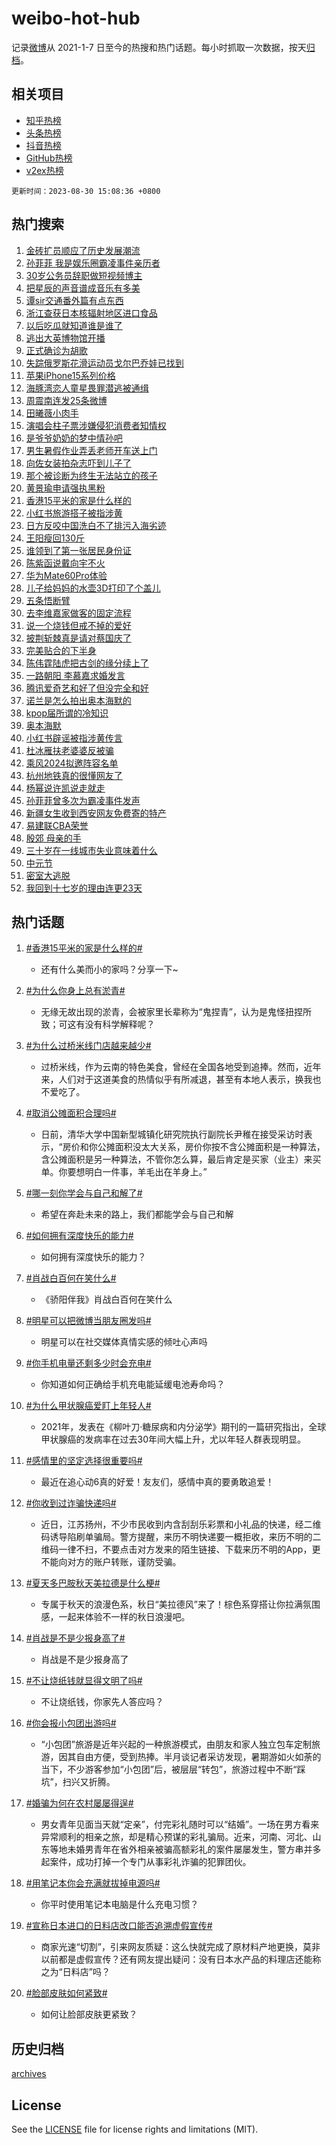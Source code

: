 # weibo-hot-hub

记录[微博](https://www.weibo.com)从 2021-1-7 日至今的热搜和热门话题。每小时抓取一次数据，按天[归档](archives)。

## 相关项目

- [知乎热榜](https://github.com/lonnyzhang423/zhihu-hot-hub)
- [头条热榜](https://github.com/lonnyzhang423/toutiao-hot-hub)
- [抖音热榜](https://github.com/lonnyzhang423/douyin-hot-hub)
- [GitHub热榜](https://github.com/lonnyzhang423/github-hot-hub)
- [v2ex热榜](https://github.com/lonnyzhang423/v2ex-hot-hub)


`更新时间：2023-08-30 15:08:36 +0800`

## 热门搜索

1. [金砖扩员顺应了历史发展潮流](https://m.weibo.cn/search?containerid=100103type%3D1%26t%3D10%26q%3D%23%E9%87%91%E7%A0%96%E6%89%A9%E5%91%98%E9%A1%BA%E5%BA%94%E4%BA%86%E5%8E%86%E5%8F%B2%E5%8F%91%E5%B1%95%E6%BD%AE%E6%B5%81%23&stream_entry_id=51&isnewpage=1&extparam=seat%3D1%26cate%3D10103%26dgr%3D0%26filter_type%3Drealtimehot%26c_type%3D51%26pos%3D0%26stream_entry_id%3D51%26display_time%3D1693379314%26pre_seqid%3D169337931482204826162&luicode=10000011&lfid=106003type%253D25%2526t%253D3%2526disable_hot%253D1%2526filter_type%253Drealtimehot)
1. [孙菲菲 我是娱乐圈霸凌事件亲历者](https://m.weibo.cn/search?containerid=100103type%3D1%26t%3D10%26q%3D%E5%AD%99%E8%8F%B2%E8%8F%B2+%E6%88%91%E6%98%AF%E5%A8%B1%E4%B9%90%E5%9C%88%E9%9C%B8%E5%87%8C%E4%BA%8B%E4%BB%B6%E4%BA%B2%E5%8E%86%E8%80%85&stream_entry_id=31&isnewpage=1&extparam=seat%3D1%26lcate%3D5001%26band_rank%3D1%26c_type%3D31%26dgr%3D0%26cate%3D5001%26q%3D%25E5%25AD%2599%25E8%258F%25B2%25E8%258F%25B2%2520%25E6%2588%2591%25E6%2598%25AF%25E5%25A8%25B1%25E4%25B9%2590%25E5%259C%2588%25E9%259C%25B8%25E5%2587%258C%25E4%25BA%258B%25E4%25BB%25B6%25E4%25BA%25B2%25E5%258E%2586%25E8%2580%2585%26filter_type%3Drealtimehot%26stream_entry_id%3D31%26realpos%3D1%26pos%3D0%26flag%3D1%26display_time%3D1693379314%26pre_seqid%3D169337931482204826162&luicode=10000011&lfid=106003type%253D25%2526t%253D3%2526disable_hot%253D1%2526filter_type%253Drealtimehot)
1. [30岁公务员辞职做短视频博主](https://m.weibo.cn/search?containerid=100103type%3D1%26t%3D10%26q%3D%2330%E5%B2%81%E5%85%AC%E5%8A%A1%E5%91%98%E8%BE%9E%E8%81%8C%E5%81%9A%E7%9F%AD%E8%A7%86%E9%A2%91%E5%8D%9A%E4%B8%BB%23&stream_entry_id=31&isnewpage=1&extparam=seat%3D1%26lcate%3D5001%26band_rank%3D2%26c_type%3D31%26dgr%3D0%26cate%3D5001%26q%3D%252330%25E5%25B2%2581%25E5%2585%25AC%25E5%258A%25A1%25E5%2591%2598%25E8%25BE%259E%25E8%2581%258C%25E5%2581%259A%25E7%259F%25AD%25E8%25A7%2586%25E9%25A2%2591%25E5%258D%259A%25E4%25B8%25BB%2523%26filter_type%3Drealtimehot%26stream_entry_id%3D31%26realpos%3D2%26pos%3D1%26flag%3D32768%26display_time%3D1693379314%26pre_seqid%3D169337931482204826162&luicode=10000011&lfid=106003type%253D25%2526t%253D3%2526disable_hot%253D1%2526filter_type%253Drealtimehot)
1. [把星辰的声音谱成音乐有多美](https://m.weibo.cn/search?containerid=100103type%3D1%26t%3D10%26q%3D%23%E6%8A%8A%E6%98%9F%E8%BE%B0%E7%9A%84%E5%A3%B0%E9%9F%B3%E8%B0%B1%E6%88%90%E9%9F%B3%E4%B9%90%E6%9C%89%E5%A4%9A%E7%BE%8E%23&stream_entry_id=31&isnewpage=1&extparam=seat%3D1%26lcate%3D5001%26band_rank%3D3%26c_type%3D31%26dgr%3D0%26cate%3D5001%26q%3D%2523%25E6%258A%258A%25E6%2598%259F%25E8%25BE%25B0%25E7%259A%2584%25E5%25A3%25B0%25E9%259F%25B3%25E8%25B0%25B1%25E6%2588%2590%25E9%259F%25B3%25E4%25B9%2590%25E6%259C%2589%25E5%25A4%259A%25E7%25BE%258E%2523%26filter_type%3Drealtimehot%26stream_entry_id%3D31%26realpos%3D3%26pos%3D2%26flag%3D0%26display_time%3D1693379314%26pre_seqid%3D169337931482204826162&luicode=10000011&lfid=106003type%253D25%2526t%253D3%2526disable_hot%253D1%2526filter_type%253Drealtimehot)
1. [谭sir交通番外篇有点东西](https://m.weibo.cn/search?containerid=100103type%3D1%26t%3D10%26q%3D%23%E8%B0%ADsir%E4%BA%A4%E9%80%9A%E7%95%AA%E5%A4%96%E7%AF%87%E6%9C%89%E7%82%B9%E4%B8%9C%E8%A5%BF%23&stream_entry_id=31&isnewpage=1&extparam=seat%3D1%26lcate%3D5001%26band_rank%3D4%26c_type%3D31%26dgr%3D0%26q%3D%2523%25E8%25B0%25ADsir%25E4%25BA%25A4%25E9%2580%259A%25E7%2595%25AA%25E5%25A4%2596%25E7%25AF%2587%25E6%259C%2589%25E7%2582%25B9%25E4%25B8%259C%25E8%25A5%25BF%2523%26cate%3D5001%26topic_ad%3D1%26filter_type%3Drealtimehot%26stream_entry_id%3D31%26adid%3D200887%26pos%3D3%26is_ad_pos%3D1%26display_time%3D1693379314%26pre_seqid%3D169337931482204826162&luicode=10000011&lfid=106003type%253D25%2526t%253D3%2526disable_hot%253D1%2526filter_type%253Drealtimehot)
1. [浙江查获日本核辐射地区进口食品](https://m.weibo.cn/search?containerid=100103type%3D1%26t%3D10%26q%3D%23%E6%B5%99%E6%B1%9F%E6%9F%A5%E8%8E%B7%E6%97%A5%E6%9C%AC%E6%A0%B8%E8%BE%90%E5%B0%84%E5%9C%B0%E5%8C%BA%E8%BF%9B%E5%8F%A3%E9%A3%9F%E5%93%81%23&stream_entry_id=31&isnewpage=1&extparam=seat%3D1%26lcate%3D5001%26band_rank%3D4%26c_type%3D31%26dgr%3D0%26cate%3D5001%26q%3D%2523%25E6%25B5%2599%25E6%25B1%259F%25E6%259F%25A5%25E8%258E%25B7%25E6%2597%25A5%25E6%259C%25AC%25E6%25A0%25B8%25E8%25BE%2590%25E5%25B0%2584%25E5%259C%25B0%25E5%258C%25BA%25E8%25BF%259B%25E5%258F%25A3%25E9%25A3%259F%25E5%2593%2581%2523%26filter_type%3Drealtimehot%26stream_entry_id%3D31%26realpos%3D4%26pos%3D4%26flag%3D2%26display_time%3D1693379314%26pre_seqid%3D169337931482204826162&luicode=10000011&lfid=106003type%253D25%2526t%253D3%2526disable_hot%253D1%2526filter_type%253Drealtimehot)
1. [以后吃瓜就知道谁是谁了](https://m.weibo.cn/search?containerid=100103type%3D1%26t%3D10%26q%3D%E4%BB%A5%E5%90%8E%E5%90%83%E7%93%9C%E5%B0%B1%E7%9F%A5%E9%81%93%E8%B0%81%E6%98%AF%E8%B0%81%E4%BA%86&stream_entry_id=31&isnewpage=1&extparam=seat%3D1%26lcate%3D5001%26band_rank%3D5%26c_type%3D31%26dgr%3D0%26cate%3D5001%26q%3D%25E4%25BB%25A5%25E5%2590%258E%25E5%2590%2583%25E7%2593%259C%25E5%25B0%25B1%25E7%259F%25A5%25E9%2581%2593%25E8%25B0%2581%25E6%2598%25AF%25E8%25B0%2581%25E4%25BA%2586%26filter_type%3Drealtimehot%26stream_entry_id%3D31%26realpos%3D5%26pos%3D5%26flag%3D1%26display_time%3D1693379314%26pre_seqid%3D169337931482204826162&luicode=10000011&lfid=106003type%253D25%2526t%253D3%2526disable_hot%253D1%2526filter_type%253Drealtimehot)
1. [逃出大英博物馆开播](https://m.weibo.cn/search?containerid=100103type%3D1%26t%3D10%26q%3D%23%E9%80%83%E5%87%BA%E5%A4%A7%E8%8B%B1%E5%8D%9A%E7%89%A9%E9%A6%86%E5%BC%80%E6%92%AD%23&stream_entry_id=31&isnewpage=1&extparam=seat%3D1%26lcate%3D5001%26band_rank%3D6%26c_type%3D31%26dgr%3D0%26cate%3D5001%26q%3D%2523%25E9%2580%2583%25E5%2587%25BA%25E5%25A4%25A7%25E8%258B%25B1%25E5%258D%259A%25E7%2589%25A9%25E9%25A6%2586%25E5%25BC%2580%25E6%2592%25AD%2523%26filter_type%3Drealtimehot%26stream_entry_id%3D31%26realpos%3D6%26pos%3D6%26flag%3D1%26display_time%3D1693379314%26pre_seqid%3D169337931482204826162&luicode=10000011&lfid=106003type%253D25%2526t%253D3%2526disable_hot%253D1%2526filter_type%253Drealtimehot)
1. [正式确诊为胡歌](https://m.weibo.cn/search?containerid=100103type%3D1%26t%3D10%26q%3D%23%E6%AD%A3%E5%BC%8F%E7%A1%AE%E8%AF%8A%E4%B8%BA%E8%83%A1%E6%AD%8C%23&stream_entry_id=31&isnewpage=1&extparam=seat%3D1%26lcate%3D5001%26band_rank%3D7%26c_type%3D31%26dgr%3D0%26cate%3D5001%26q%3D%2523%25E6%25AD%25A3%25E5%25BC%258F%25E7%25A1%25AE%25E8%25AF%258A%25E4%25B8%25BA%25E8%2583%25A1%25E6%25AD%258C%2523%26filter_type%3Drealtimehot%26stream_entry_id%3D31%26realpos%3D7%26pos%3D7%26flag%3D2%26display_time%3D1693379314%26pre_seqid%3D169337931482204826162&luicode=10000011&lfid=106003type%253D25%2526t%253D3%2526disable_hot%253D1%2526filter_type%253Drealtimehot)
1. [失踪俄罗斯花滑运动员戈尔巴乔娃已找到](https://m.weibo.cn/search?containerid=100103type%3D1%26t%3D10%26q%3D%23%E5%A4%B1%E8%B8%AA%E4%BF%84%E7%BD%97%E6%96%AF%E8%8A%B1%E6%BB%91%E8%BF%90%E5%8A%A8%E5%91%98%E6%88%88%E5%B0%94%E5%B7%B4%E4%B9%94%E5%A8%83%E5%B7%B2%E6%89%BE%E5%88%B0%23&stream_entry_id=31&isnewpage=1&extparam=seat%3D1%26lcate%3D5001%26band_rank%3D8%26c_type%3D31%26dgr%3D0%26cate%3D5001%26q%3D%2523%25E5%25A4%25B1%25E8%25B8%25AA%25E4%25BF%2584%25E7%25BD%2597%25E6%2596%25AF%25E8%258A%25B1%25E6%25BB%2591%25E8%25BF%2590%25E5%258A%25A8%25E5%2591%2598%25E6%2588%2588%25E5%25B0%2594%25E5%25B7%25B4%25E4%25B9%2594%25E5%25A8%2583%25E5%25B7%25B2%25E6%2589%25BE%25E5%2588%25B0%2523%26filter_type%3Drealtimehot%26stream_entry_id%3D31%26realpos%3D8%26pos%3D8%26flag%3D0%26display_time%3D1693379314%26pre_seqid%3D169337931482204826162&luicode=10000011&lfid=106003type%253D25%2526t%253D3%2526disable_hot%253D1%2526filter_type%253Drealtimehot)
1. [苹果iPhone15系列价格](https://m.weibo.cn/search?containerid=100103type%3D1%26t%3D10%26q%3D%23%E8%8B%B9%E6%9E%9CiPhone15%E7%B3%BB%E5%88%97%E4%BB%B7%E6%A0%BC%23&stream_entry_id=31&isnewpage=1&extparam=seat%3D1%26lcate%3D5001%26band_rank%3D9%26c_type%3D31%26dgr%3D0%26cate%3D5001%26q%3D%2523%25E8%258B%25B9%25E6%259E%259CiPhone15%25E7%25B3%25BB%25E5%2588%2597%25E4%25BB%25B7%25E6%25A0%25BC%2523%26filter_type%3Drealtimehot%26stream_entry_id%3D31%26realpos%3D9%26pos%3D9%26flag%3D2%26display_time%3D1693379314%26pre_seqid%3D169337931482204826162&luicode=10000011&lfid=106003type%253D25%2526t%253D3%2526disable_hot%253D1%2526filter_type%253Drealtimehot)
1. [海豚湾恋人童星畏罪潜逃被通缉](https://m.weibo.cn/search?containerid=100103type%3D1%26t%3D10%26q%3D%23%E6%B5%B7%E8%B1%9A%E6%B9%BE%E6%81%8B%E4%BA%BA%E7%AB%A5%E6%98%9F%E7%95%8F%E7%BD%AA%E6%BD%9C%E9%80%83%E8%A2%AB%E9%80%9A%E7%BC%89%23&stream_entry_id=31&isnewpage=1&extparam=seat%3D1%26lcate%3D5001%26band_rank%3D10%26c_type%3D31%26dgr%3D0%26cate%3D5001%26q%3D%2523%25E6%25B5%25B7%25E8%25B1%259A%25E6%25B9%25BE%25E6%2581%258B%25E4%25BA%25BA%25E7%25AB%25A5%25E6%2598%259F%25E7%2595%258F%25E7%25BD%25AA%25E6%25BD%259C%25E9%2580%2583%25E8%25A2%25AB%25E9%2580%259A%25E7%25BC%2589%2523%26filter_type%3Drealtimehot%26stream_entry_id%3D31%26realpos%3D10%26pos%3D10%26flag%3D0%26display_time%3D1693379314%26pre_seqid%3D169337931482204826162&luicode=10000011&lfid=106003type%253D25%2526t%253D3%2526disable_hot%253D1%2526filter_type%253Drealtimehot)
1. [周震南连发25条微博](https://m.weibo.cn/search?containerid=100103type%3D1%26t%3D10%26q%3D%23%E5%91%A8%E9%9C%87%E5%8D%97%E8%BF%9E%E5%8F%9125%E6%9D%A1%E5%BE%AE%E5%8D%9A%23&stream_entry_id=31&isnewpage=1&extparam=seat%3D1%26lcate%3D5001%26band_rank%3D11%26c_type%3D31%26dgr%3D0%26cate%3D5001%26q%3D%2523%25E5%2591%25A8%25E9%259C%2587%25E5%258D%2597%25E8%25BF%259E%25E5%258F%259125%25E6%259D%25A1%25E5%25BE%25AE%25E5%258D%259A%2523%26filter_type%3Drealtimehot%26stream_entry_id%3D31%26realpos%3D11%26pos%3D11%26flag%3D2%26display_time%3D1693379314%26pre_seqid%3D169337931482204826162&luicode=10000011&lfid=106003type%253D25%2526t%253D3%2526disable_hot%253D1%2526filter_type%253Drealtimehot)
1. [田曦薇小肉手](https://m.weibo.cn/search?containerid=100103type%3D1%26t%3D10%26q%3D%23%E7%94%B0%E6%9B%A6%E8%96%87%E5%B0%8F%E8%82%89%E6%89%8B%23&stream_entry_id=31&isnewpage=1&extparam=seat%3D1%26lcate%3D5001%26band_rank%3D12%26c_type%3D31%26dgr%3D0%26cate%3D5001%26q%3D%2523%25E7%2594%25B0%25E6%259B%25A6%25E8%2596%2587%25E5%25B0%258F%25E8%2582%2589%25E6%2589%258B%2523%26filter_type%3Drealtimehot%26stream_entry_id%3D31%26realpos%3D12%26pos%3D12%26flag%3D1%26display_time%3D1693379314%26pre_seqid%3D169337931482204826162&luicode=10000011&lfid=106003type%253D25%2526t%253D3%2526disable_hot%253D1%2526filter_type%253Drealtimehot)
1. [演唱会柱子票涉嫌侵犯消费者知情权](https://m.weibo.cn/search?containerid=100103type%3D1%26t%3D10%26q%3D%23%E6%BC%94%E5%94%B1%E4%BC%9A%E6%9F%B1%E5%AD%90%E7%A5%A8%E6%B6%89%E5%AB%8C%E4%BE%B5%E7%8A%AF%E6%B6%88%E8%B4%B9%E8%80%85%E7%9F%A5%E6%83%85%E6%9D%83%23&stream_entry_id=31&isnewpage=1&extparam=seat%3D1%26lcate%3D5001%26band_rank%3D13%26c_type%3D31%26dgr%3D0%26cate%3D5001%26q%3D%2523%25E6%25BC%2594%25E5%2594%25B1%25E4%25BC%259A%25E6%259F%25B1%25E5%25AD%2590%25E7%25A5%25A8%25E6%25B6%2589%25E5%25AB%258C%25E4%25BE%25B5%25E7%258A%25AF%25E6%25B6%2588%25E8%25B4%25B9%25E8%2580%2585%25E7%259F%25A5%25E6%2583%2585%25E6%259D%2583%2523%26filter_type%3Drealtimehot%26stream_entry_id%3D31%26realpos%3D13%26pos%3D13%26flag%3D0%26display_time%3D1693379314%26pre_seqid%3D169337931482204826162&luicode=10000011&lfid=106003type%253D25%2526t%253D3%2526disable_hot%253D1%2526filter_type%253Drealtimehot)
1. [是爷爷奶奶的梦中情孙吧](https://m.weibo.cn/search?containerid=100103type%3D1%26t%3D10%26q%3D%23%E6%98%AF%E7%88%B7%E7%88%B7%E5%A5%B6%E5%A5%B6%E7%9A%84%E6%A2%A6%E4%B8%AD%E6%83%85%E5%AD%99%E5%90%A7%23&stream_entry_id=31&isnewpage=1&extparam=seat%3D1%26lcate%3D5001%26band_rank%3D14%26c_type%3D31%26dgr%3D0%26cate%3D5001%26q%3D%2523%25E6%2598%25AF%25E7%2588%25B7%25E7%2588%25B7%25E5%25A5%25B6%25E5%25A5%25B6%25E7%259A%2584%25E6%25A2%25A6%25E4%25B8%25AD%25E6%2583%2585%25E5%25AD%2599%25E5%2590%25A7%2523%26filter_type%3Drealtimehot%26stream_entry_id%3D31%26realpos%3D14%26pos%3D14%26flag%3D32768%26display_time%3D1693379314%26pre_seqid%3D169337931482204826162&luicode=10000011&lfid=106003type%253D25%2526t%253D3%2526disable_hot%253D1%2526filter_type%253Drealtimehot)
1. [男生暑假作业弄丢老师开车送上门](https://m.weibo.cn/search?containerid=100103type%3D1%26t%3D10%26q%3D%23%E7%94%B7%E7%94%9F%E6%9A%91%E5%81%87%E4%BD%9C%E4%B8%9A%E5%BC%84%E4%B8%A2%E8%80%81%E5%B8%88%E5%BC%80%E8%BD%A6%E9%80%81%E4%B8%8A%E9%97%A8%23&stream_entry_id=31&isnewpage=1&extparam=seat%3D1%26lcate%3D5001%26band_rank%3D15%26c_type%3D31%26dgr%3D0%26cate%3D5001%26flag%3D32768%26q%3D%2523%25E7%2594%25B7%25E7%2594%259F%25E6%259A%2591%25E5%2581%2587%25E4%25BD%259C%25E4%25B8%259A%25E5%25BC%2584%25E4%25B8%25A2%25E8%2580%2581%25E5%25B8%2588%25E5%25BC%2580%25E8%25BD%25A6%25E9%2580%2581%25E4%25B8%258A%25E9%2597%25A8%2523%26filter_type%3Drealtimehot%26stream_entry_id%3D31%26realpos%3D15%26pos%3D15%26adid%3D200940%26display_time%3D1693379314%26pre_seqid%3D169337931482204826162&luicode=10000011&lfid=106003type%253D25%2526t%253D3%2526disable_hot%253D1%2526filter_type%253Drealtimehot)
1. [向佐女装拍杂志吓到儿子了](https://m.weibo.cn/search?containerid=100103type%3D1%26t%3D10%26q%3D%23%E5%90%91%E4%BD%90%E5%A5%B3%E8%A3%85%E6%8B%8D%E6%9D%82%E5%BF%97%E5%90%93%E5%88%B0%E5%84%BF%E5%AD%90%E4%BA%86%23&stream_entry_id=31&isnewpage=1&extparam=seat%3D1%26lcate%3D5001%26band_rank%3D16%26c_type%3D31%26dgr%3D0%26cate%3D5001%26q%3D%2523%25E5%2590%2591%25E4%25BD%2590%25E5%25A5%25B3%25E8%25A3%2585%25E6%258B%258D%25E6%259D%2582%25E5%25BF%2597%25E5%2590%2593%25E5%2588%25B0%25E5%2584%25BF%25E5%25AD%2590%25E4%25BA%2586%2523%26filter_type%3Drealtimehot%26stream_entry_id%3D31%26realpos%3D16%26pos%3D16%26flag%3D0%26display_time%3D1693379314%26pre_seqid%3D169337931482204826162&luicode=10000011&lfid=106003type%253D25%2526t%253D3%2526disable_hot%253D1%2526filter_type%253Drealtimehot)
1. [那个被诊断为终生无法站立的孩子](https://m.weibo.cn/search?containerid=100103type%3D1%26t%3D10%26q%3D%E9%82%A3%E4%B8%AA%E8%A2%AB%E8%AF%8A%E6%96%AD%E4%B8%BA%E7%BB%88%E7%94%9F%E6%97%A0%E6%B3%95%E7%AB%99%E7%AB%8B%E7%9A%84%E5%AD%A9%E5%AD%90&stream_entry_id=31&isnewpage=1&extparam=seat%3D1%26lcate%3D5001%26band_rank%3D17%26c_type%3D31%26dgr%3D0%26cate%3D5001%26q%3D%25E9%2582%25A3%25E4%25B8%25AA%25E8%25A2%25AB%25E8%25AF%258A%25E6%2596%25AD%25E4%25B8%25BA%25E7%25BB%2588%25E7%2594%259F%25E6%2597%25A0%25E6%25B3%2595%25E7%25AB%2599%25E7%25AB%258B%25E7%259A%2584%25E5%25AD%25A9%25E5%25AD%2590%26filter_type%3Drealtimehot%26stream_entry_id%3D31%26realpos%3D17%26pos%3D17%26flag%3D1%26display_time%3D1693379314%26pre_seqid%3D169337931482204826162&luicode=10000011&lfid=106003type%253D25%2526t%253D3%2526disable_hot%253D1%2526filter_type%253Drealtimehot)
1. [黄景瑜申请强执黑粉](https://m.weibo.cn/search?containerid=100103type%3D1%26t%3D10%26q%3D%23%E9%BB%84%E6%99%AF%E7%91%9C%E7%94%B3%E8%AF%B7%E5%BC%BA%E6%89%A7%E9%BB%91%E7%B2%89%23&stream_entry_id=31&isnewpage=1&extparam=seat%3D1%26lcate%3D5001%26band_rank%3D18%26c_type%3D31%26dgr%3D0%26cate%3D5001%26q%3D%2523%25E9%25BB%2584%25E6%2599%25AF%25E7%2591%259C%25E7%2594%25B3%25E8%25AF%25B7%25E5%25BC%25BA%25E6%2589%25A7%25E9%25BB%2591%25E7%25B2%2589%2523%26filter_type%3Drealtimehot%26stream_entry_id%3D31%26realpos%3D18%26pos%3D18%26flag%3D1%26display_time%3D1693379314%26pre_seqid%3D169337931482204826162&luicode=10000011&lfid=106003type%253D25%2526t%253D3%2526disable_hot%253D1%2526filter_type%253Drealtimehot)
1. [香港15平米的家是什么样的](https://m.weibo.cn/search?containerid=100103type%3D1%26t%3D10%26q%3D%23%E9%A6%99%E6%B8%AF15%E5%B9%B3%E7%B1%B3%E7%9A%84%E5%AE%B6%E6%98%AF%E4%BB%80%E4%B9%88%E6%A0%B7%E7%9A%84%23&stream_entry_id=31&isnewpage=1&extparam=seat%3D1%26lcate%3D5001%26band_rank%3D19%26c_type%3D31%26dgr%3D0%26cate%3D5001%26q%3D%2523%25E9%25A6%2599%25E6%25B8%25AF15%25E5%25B9%25B3%25E7%25B1%25B3%25E7%259A%2584%25E5%25AE%25B6%25E6%2598%25AF%25E4%25BB%2580%25E4%25B9%2588%25E6%25A0%25B7%25E7%259A%2584%2523%26filter_type%3Drealtimehot%26stream_entry_id%3D31%26realpos%3D19%26pos%3D19%26flag%3D0%26display_time%3D1693379314%26pre_seqid%3D169337931482204826162&luicode=10000011&lfid=106003type%253D25%2526t%253D3%2526disable_hot%253D1%2526filter_type%253Drealtimehot)
1. [小红书旅游搭子被指涉黄](https://m.weibo.cn/search?containerid=100103type%3D1%26t%3D10%26q%3D%23%E5%B0%8F%E7%BA%A2%E4%B9%A6%E6%97%85%E6%B8%B8%E6%90%AD%E5%AD%90%E8%A2%AB%E6%8C%87%E6%B6%89%E9%BB%84%23&stream_entry_id=31&isnewpage=1&extparam=seat%3D1%26lcate%3D5001%26band_rank%3D20%26c_type%3D31%26dgr%3D0%26cate%3D5001%26q%3D%2523%25E5%25B0%258F%25E7%25BA%25A2%25E4%25B9%25A6%25E6%2597%2585%25E6%25B8%25B8%25E6%2590%25AD%25E5%25AD%2590%25E8%25A2%25AB%25E6%258C%2587%25E6%25B6%2589%25E9%25BB%2584%2523%26filter_type%3Drealtimehot%26stream_entry_id%3D31%26realpos%3D20%26pos%3D20%26flag%3D0%26display_time%3D1693379314%26pre_seqid%3D169337931482204826162&luicode=10000011&lfid=106003type%253D25%2526t%253D3%2526disable_hot%253D1%2526filter_type%253Drealtimehot)
1. [日方反咬中国洗白不了排污入海劣迹](https://m.weibo.cn/search?containerid=100103type%3D1%26t%3D10%26q%3D%23%E6%97%A5%E6%96%B9%E5%8F%8D%E5%92%AC%E4%B8%AD%E5%9B%BD%E6%B4%97%E7%99%BD%E4%B8%8D%E4%BA%86%E6%8E%92%E6%B1%A1%E5%85%A5%E6%B5%B7%E5%8A%A3%E8%BF%B9%23&stream_entry_id=31&isnewpage=1&extparam=seat%3D1%26lcate%3D5001%26band_rank%3D21%26c_type%3D31%26dgr%3D0%26cate%3D5001%26q%3D%2523%25E6%2597%25A5%25E6%2596%25B9%25E5%258F%258D%25E5%2592%25AC%25E4%25B8%25AD%25E5%259B%25BD%25E6%25B4%2597%25E7%2599%25BD%25E4%25B8%258D%25E4%25BA%2586%25E6%258E%2592%25E6%25B1%25A1%25E5%2585%25A5%25E6%25B5%25B7%25E5%258A%25A3%25E8%25BF%25B9%2523%26filter_type%3Drealtimehot%26stream_entry_id%3D31%26realpos%3D21%26pos%3D21%26flag%3D0%26display_time%3D1693379314%26pre_seqid%3D169337931482204826162&luicode=10000011&lfid=106003type%253D25%2526t%253D3%2526disable_hot%253D1%2526filter_type%253Drealtimehot)
1. [王阳瘦回130斤](https://m.weibo.cn/search?containerid=100103type%3D1%26t%3D10%26q%3D%23%E7%8E%8B%E9%98%B3%E7%98%A6%E5%9B%9E130%E6%96%A4%23&stream_entry_id=31&isnewpage=1&extparam=seat%3D1%26lcate%3D5001%26band_rank%3D22%26c_type%3D31%26dgr%3D0%26cate%3D5001%26q%3D%2523%25E7%258E%258B%25E9%2598%25B3%25E7%2598%25A6%25E5%259B%259E130%25E6%2596%25A4%2523%26filter_type%3Drealtimehot%26stream_entry_id%3D31%26realpos%3D22%26pos%3D22%26flag%3D1%26display_time%3D1693379314%26pre_seqid%3D169337931482204826162&luicode=10000011&lfid=106003type%253D25%2526t%253D3%2526disable_hot%253D1%2526filter_type%253Drealtimehot)
1. [谁领到了第一张居民身份证](https://m.weibo.cn/search?containerid=100103type%3D1%26t%3D10%26q%3D%23%E8%B0%81%E9%A2%86%E5%88%B0%E4%BA%86%E7%AC%AC%E4%B8%80%E5%BC%A0%E5%B1%85%E6%B0%91%E8%BA%AB%E4%BB%BD%E8%AF%81%23&stream_entry_id=31&isnewpage=1&extparam=seat%3D1%26lcate%3D5001%26band_rank%3D23%26c_type%3D31%26dgr%3D0%26cate%3D5001%26q%3D%2523%25E8%25B0%2581%25E9%25A2%2586%25E5%2588%25B0%25E4%25BA%2586%25E7%25AC%25AC%25E4%25B8%2580%25E5%25BC%25A0%25E5%25B1%2585%25E6%25B0%2591%25E8%25BA%25AB%25E4%25BB%25BD%25E8%25AF%2581%2523%26filter_type%3Drealtimehot%26stream_entry_id%3D31%26realpos%3D23%26pos%3D23%26flag%3D1%26display_time%3D1693379314%26pre_seqid%3D169337931482204826162&luicode=10000011&lfid=106003type%253D25%2526t%253D3%2526disable_hot%253D1%2526filter_type%253Drealtimehot)
1. [陈紫函说戴向宇不火](https://m.weibo.cn/search?containerid=100103type%3D1%26t%3D10%26q%3D%23%E9%99%88%E7%B4%AB%E5%87%BD%E8%AF%B4%E6%88%B4%E5%90%91%E5%AE%87%E4%B8%8D%E7%81%AB%23&stream_entry_id=31&isnewpage=1&extparam=seat%3D1%26lcate%3D5001%26band_rank%3D24%26c_type%3D31%26dgr%3D0%26cate%3D5001%26q%3D%2523%25E9%2599%2588%25E7%25B4%25AB%25E5%2587%25BD%25E8%25AF%25B4%25E6%2588%25B4%25E5%2590%2591%25E5%25AE%2587%25E4%25B8%258D%25E7%2581%25AB%2523%26filter_type%3Drealtimehot%26stream_entry_id%3D31%26realpos%3D24%26pos%3D24%26flag%3D0%26display_time%3D1693379314%26pre_seqid%3D169337931482204826162&luicode=10000011&lfid=106003type%253D25%2526t%253D3%2526disable_hot%253D1%2526filter_type%253Drealtimehot)
1. [华为Mate60Pro体验](https://m.weibo.cn/search?containerid=100103type%3D1%26t%3D10%26q%3D%E5%8D%8E%E4%B8%BAMate60Pro%E4%BD%93%E9%AA%8C&stream_entry_id=31&isnewpage=1&extparam=seat%3D1%26lcate%3D5001%26band_rank%3D25%26c_type%3D31%26dgr%3D0%26cate%3D5001%26q%3D%25E5%258D%258E%25E4%25B8%25BAMate60Pro%25E4%25BD%2593%25E9%25AA%258C%26filter_type%3Drealtimehot%26stream_entry_id%3D31%26realpos%3D25%26pos%3D25%26flag%3D0%26display_time%3D1693379314%26pre_seqid%3D169337931482204826162&luicode=10000011&lfid=106003type%253D25%2526t%253D3%2526disable_hot%253D1%2526filter_type%253Drealtimehot)
1. [儿子给妈妈的水壶3D打印了个盖儿](https://m.weibo.cn/search?containerid=100103type%3D1%26t%3D10%26q%3D%23%E5%84%BF%E5%AD%90%E7%BB%99%E5%A6%88%E5%A6%88%E7%9A%84%E6%B0%B4%E5%A3%B63D%E6%89%93%E5%8D%B0%E4%BA%86%E4%B8%AA%E7%9B%96%E5%84%BF%23&stream_entry_id=31&isnewpage=1&extparam=seat%3D1%26lcate%3D5001%26band_rank%3D26%26c_type%3D31%26dgr%3D0%26cate%3D5001%26q%3D%2523%25E5%2584%25BF%25E5%25AD%2590%25E7%25BB%2599%25E5%25A6%2588%25E5%25A6%2588%25E7%259A%2584%25E6%25B0%25B4%25E5%25A3%25B63D%25E6%2589%2593%25E5%258D%25B0%25E4%25BA%2586%25E4%25B8%25AA%25E7%259B%2596%25E5%2584%25BF%2523%26filter_type%3Drealtimehot%26stream_entry_id%3D31%26realpos%3D26%26pos%3D26%26flag%3D32768%26display_time%3D1693379314%26pre_seqid%3D169337931482204826162&luicode=10000011&lfid=106003type%253D25%2526t%253D3%2526disable_hot%253D1%2526filter_type%253Drealtimehot)
1. [五条悟断臂](https://m.weibo.cn/search?containerid=100103type%3D1%26t%3D10%26q%3D%E4%BA%94%E6%9D%A1%E6%82%9F%E6%96%AD%E8%87%82&stream_entry_id=31&isnewpage=1&extparam=seat%3D1%26lcate%3D5001%26band_rank%3D27%26c_type%3D31%26dgr%3D0%26cate%3D5001%26q%3D%25E4%25BA%2594%25E6%259D%25A1%25E6%2582%259F%25E6%2596%25AD%25E8%2587%2582%26filter_type%3Drealtimehot%26stream_entry_id%3D31%26realpos%3D27%26pos%3D27%26flag%3D1%26display_time%3D1693379314%26pre_seqid%3D169337931482204826162&luicode=10000011&lfid=106003type%253D25%2526t%253D3%2526disable_hot%253D1%2526filter_type%253Drealtimehot)
1. [去李维嘉家做客的固定流程](https://m.weibo.cn/search?containerid=100103type%3D1%26t%3D10%26q%3D%23%E5%8E%BB%E6%9D%8E%E7%BB%B4%E5%98%89%E5%AE%B6%E5%81%9A%E5%AE%A2%E7%9A%84%E5%9B%BA%E5%AE%9A%E6%B5%81%E7%A8%8B%23&stream_entry_id=31&isnewpage=1&extparam=seat%3D1%26lcate%3D5001%26band_rank%3D28%26c_type%3D31%26dgr%3D0%26cate%3D5001%26q%3D%2523%25E5%258E%25BB%25E6%259D%258E%25E7%25BB%25B4%25E5%2598%2589%25E5%25AE%25B6%25E5%2581%259A%25E5%25AE%25A2%25E7%259A%2584%25E5%259B%25BA%25E5%25AE%259A%25E6%25B5%2581%25E7%25A8%258B%2523%26filter_type%3Drealtimehot%26stream_entry_id%3D31%26realpos%3D28%26pos%3D28%26flag%3D1%26display_time%3D1693379314%26pre_seqid%3D169337931482204826162&luicode=10000011&lfid=106003type%253D25%2526t%253D3%2526disable_hot%253D1%2526filter_type%253Drealtimehot)
1. [说一个烧钱但戒不掉的爱好](https://m.weibo.cn/search?containerid=100103type%3D1%26t%3D10%26q%3D%23%E8%AF%B4%E4%B8%80%E4%B8%AA%E7%83%A7%E9%92%B1%E4%BD%86%E6%88%92%E4%B8%8D%E6%8E%89%E7%9A%84%E7%88%B1%E5%A5%BD%23&stream_entry_id=31&isnewpage=1&extparam=seat%3D1%26lcate%3D5001%26band_rank%3D29%26c_type%3D31%26dgr%3D0%26cate%3D5001%26q%3D%2523%25E8%25AF%25B4%25E4%25B8%2580%25E4%25B8%25AA%25E7%2583%25A7%25E9%2592%25B1%25E4%25BD%2586%25E6%2588%2592%25E4%25B8%258D%25E6%258E%2589%25E7%259A%2584%25E7%2588%25B1%25E5%25A5%25BD%2523%26filter_type%3Drealtimehot%26stream_entry_id%3D31%26realpos%3D29%26pos%3D29%26flag%3D0%26display_time%3D1693379314%26pre_seqid%3D169337931482204826162&luicode=10000011&lfid=106003type%253D25%2526t%253D3%2526disable_hot%253D1%2526filter_type%253Drealtimehot)
1. [披荆斩棘真是请对蔡国庆了](https://m.weibo.cn/search?containerid=100103type%3D1%26t%3D10%26q%3D%23%E6%8A%AB%E8%8D%86%E6%96%A9%E6%A3%98%E7%9C%9F%E6%98%AF%E8%AF%B7%E5%AF%B9%E8%94%A1%E5%9B%BD%E5%BA%86%E4%BA%86%23&stream_entry_id=31&isnewpage=1&extparam=seat%3D1%26lcate%3D5001%26band_rank%3D30%26c_type%3D31%26dgr%3D0%26cate%3D5001%26q%3D%2523%25E6%258A%25AB%25E8%258D%2586%25E6%2596%25A9%25E6%25A3%2598%25E7%259C%259F%25E6%2598%25AF%25E8%25AF%25B7%25E5%25AF%25B9%25E8%2594%25A1%25E5%259B%25BD%25E5%25BA%2586%25E4%25BA%2586%2523%26filter_type%3Drealtimehot%26stream_entry_id%3D31%26realpos%3D30%26pos%3D30%26flag%3D0%26display_time%3D1693379314%26pre_seqid%3D169337931482204826162&luicode=10000011&lfid=106003type%253D25%2526t%253D3%2526disable_hot%253D1%2526filter_type%253Drealtimehot)
1. [完美贴合的下半身](https://m.weibo.cn/search?containerid=100103type%3D1%26t%3D10%26q%3D%E5%AE%8C%E7%BE%8E%E8%B4%B4%E5%90%88%E7%9A%84%E4%B8%8B%E5%8D%8A%E8%BA%AB&stream_entry_id=31&isnewpage=1&extparam=seat%3D1%26lcate%3D5001%26band_rank%3D31%26c_type%3D31%26dgr%3D0%26cate%3D5001%26q%3D%25E5%25AE%258C%25E7%25BE%258E%25E8%25B4%25B4%25E5%2590%2588%25E7%259A%2584%25E4%25B8%258B%25E5%258D%258A%25E8%25BA%25AB%26filter_type%3Drealtimehot%26stream_entry_id%3D31%26realpos%3D31%26pos%3D31%26flag%3D1%26display_time%3D1693379314%26pre_seqid%3D169337931482204826162&luicode=10000011&lfid=106003type%253D25%2526t%253D3%2526disable_hot%253D1%2526filter_type%253Drealtimehot)
1. [陈伟霆陆虎把古剑的缘分续上了](https://m.weibo.cn/search?containerid=100103type%3D1%26t%3D10%26q%3D%23%E9%99%88%E4%BC%9F%E9%9C%86%E9%99%86%E8%99%8E%E6%8A%8A%E5%8F%A4%E5%89%91%E7%9A%84%E7%BC%98%E5%88%86%E7%BB%AD%E4%B8%8A%E4%BA%86%23&stream_entry_id=31&isnewpage=1&extparam=seat%3D1%26lcate%3D5001%26band_rank%3D32%26c_type%3D31%26dgr%3D0%26cate%3D5001%26q%3D%2523%25E9%2599%2588%25E4%25BC%259F%25E9%259C%2586%25E9%2599%2586%25E8%2599%258E%25E6%258A%258A%25E5%258F%25A4%25E5%2589%2591%25E7%259A%2584%25E7%25BC%2598%25E5%2588%2586%25E7%25BB%25AD%25E4%25B8%258A%25E4%25BA%2586%2523%26filter_type%3Drealtimehot%26stream_entry_id%3D31%26realpos%3D32%26pos%3D32%26flag%3D1%26display_time%3D1693379314%26pre_seqid%3D169337931482204826162&luicode=10000011&lfid=106003type%253D25%2526t%253D3%2526disable_hot%253D1%2526filter_type%253Drealtimehot)
1. [一路朝阳 李慕嘉求婚发言](https://m.weibo.cn/search?containerid=100103type%3D1%26t%3D10%26q%3D%E4%B8%80%E8%B7%AF%E6%9C%9D%E9%98%B3+%E6%9D%8E%E6%85%95%E5%98%89%E6%B1%82%E5%A9%9A%E5%8F%91%E8%A8%80&stream_entry_id=31&isnewpage=1&extparam=seat%3D1%26lcate%3D5001%26band_rank%3D33%26c_type%3D31%26dgr%3D0%26cate%3D5001%26q%3D%25E4%25B8%2580%25E8%25B7%25AF%25E6%259C%259D%25E9%2598%25B3%2520%25E6%259D%258E%25E6%2585%2595%25E5%2598%2589%25E6%25B1%2582%25E5%25A9%259A%25E5%258F%2591%25E8%25A8%2580%26filter_type%3Drealtimehot%26stream_entry_id%3D31%26realpos%3D33%26pos%3D33%26flag%3D0%26display_time%3D1693379314%26pre_seqid%3D169337931482204826162&luicode=10000011&lfid=106003type%253D25%2526t%253D3%2526disable_hot%253D1%2526filter_type%253Drealtimehot)
1. [腾讯爱奇艺和好了但没完全和好](https://m.weibo.cn/search?containerid=100103type%3D1%26t%3D10%26q%3D%23%E8%85%BE%E8%AE%AF%E7%88%B1%E5%A5%87%E8%89%BA%E5%92%8C%E5%A5%BD%E4%BA%86%E4%BD%86%E6%B2%A1%E5%AE%8C%E5%85%A8%E5%92%8C%E5%A5%BD%23&stream_entry_id=31&isnewpage=1&extparam=seat%3D1%26lcate%3D5001%26band_rank%3D34%26c_type%3D31%26dgr%3D0%26cate%3D5001%26q%3D%2523%25E8%2585%25BE%25E8%25AE%25AF%25E7%2588%25B1%25E5%25A5%2587%25E8%2589%25BA%25E5%2592%258C%25E5%25A5%25BD%25E4%25BA%2586%25E4%25BD%2586%25E6%25B2%25A1%25E5%25AE%258C%25E5%2585%25A8%25E5%2592%258C%25E5%25A5%25BD%2523%26filter_type%3Drealtimehot%26stream_entry_id%3D31%26realpos%3D34%26pos%3D34%26flag%3D0%26display_time%3D1693379314%26pre_seqid%3D169337931482204826162&luicode=10000011&lfid=106003type%253D25%2526t%253D3%2526disable_hot%253D1%2526filter_type%253Drealtimehot)
1. [诺兰是怎么拍出奥本海默的](https://m.weibo.cn/search?containerid=100103type%3D1%26t%3D10%26q%3D%E8%AF%BA%E5%85%B0%E6%98%AF%E6%80%8E%E4%B9%88%E6%8B%8D%E5%87%BA%E5%A5%A5%E6%9C%AC%E6%B5%B7%E9%BB%98%E7%9A%84&stream_entry_id=31&isnewpage=1&extparam=seat%3D1%26lcate%3D5001%26band_rank%3D35%26c_type%3D31%26dgr%3D0%26cate%3D5001%26q%3D%25E8%25AF%25BA%25E5%2585%25B0%25E6%2598%25AF%25E6%2580%258E%25E4%25B9%2588%25E6%258B%258D%25E5%2587%25BA%25E5%25A5%25A5%25E6%259C%25AC%25E6%25B5%25B7%25E9%25BB%2598%25E7%259A%2584%26filter_type%3Drealtimehot%26stream_entry_id%3D31%26realpos%3D35%26pos%3D35%26flag%3D1%26display_time%3D1693379314%26pre_seqid%3D169337931482204826162&luicode=10000011&lfid=106003type%253D25%2526t%253D3%2526disable_hot%253D1%2526filter_type%253Drealtimehot)
1. [kpop届所谓的冷知识](https://m.weibo.cn/search?containerid=100103type%3D1%26t%3D10%26q%3D%23kpop%E5%B1%8A%E6%89%80%E8%B0%93%E7%9A%84%E5%86%B7%E7%9F%A5%E8%AF%86%23&stream_entry_id=31&isnewpage=1&extparam=seat%3D1%26lcate%3D5001%26band_rank%3D36%26c_type%3D31%26dgr%3D0%26cate%3D5001%26q%3D%2523kpop%25E5%25B1%258A%25E6%2589%2580%25E8%25B0%2593%25E7%259A%2584%25E5%2586%25B7%25E7%259F%25A5%25E8%25AF%2586%2523%26filter_type%3Drealtimehot%26stream_entry_id%3D31%26realpos%3D36%26pos%3D36%26flag%3D1%26display_time%3D1693379314%26pre_seqid%3D169337931482204826162&luicode=10000011&lfid=106003type%253D25%2526t%253D3%2526disable_hot%253D1%2526filter_type%253Drealtimehot)
1. [奥本海默](https://m.weibo.cn/search?containerid=100103type%3D1%26t%3D10%26q%3D%E5%A5%A5%E6%9C%AC%E6%B5%B7%E9%BB%98&stream_entry_id=31&isnewpage=1&extparam=seat%3D1%26lcate%3D5001%26band_rank%3D37%26c_type%3D31%26dgr%3D0%26cate%3D5001%26q%3D%25E5%25A5%25A5%25E6%259C%25AC%25E6%25B5%25B7%25E9%25BB%2598%26filter_type%3Drealtimehot%26stream_entry_id%3D31%26realpos%3D37%26pos%3D37%26flag%3D0%26display_time%3D1693379314%26pre_seqid%3D169337931482204826162&luicode=10000011&lfid=106003type%253D25%2526t%253D3%2526disable_hot%253D1%2526filter_type%253Drealtimehot)
1. [小红书辟谣被指涉黄传言](https://m.weibo.cn/search?containerid=100103type%3D1%26t%3D10%26q%3D%23%E5%B0%8F%E7%BA%A2%E4%B9%A6%E8%BE%9F%E8%B0%A3%E8%A2%AB%E6%8C%87%E6%B6%89%E9%BB%84%E4%BC%A0%E8%A8%80%23&stream_entry_id=31&isnewpage=1&extparam=seat%3D1%26lcate%3D5001%26band_rank%3D38%26c_type%3D31%26dgr%3D0%26cate%3D5001%26q%3D%2523%25E5%25B0%258F%25E7%25BA%25A2%25E4%25B9%25A6%25E8%25BE%259F%25E8%25B0%25A3%25E8%25A2%25AB%25E6%258C%2587%25E6%25B6%2589%25E9%25BB%2584%25E4%25BC%25A0%25E8%25A8%2580%2523%26filter_type%3Drealtimehot%26stream_entry_id%3D31%26realpos%3D38%26pos%3D38%26flag%3D1%26display_time%3D1693379314%26pre_seqid%3D169337931482204826162&luicode=10000011&lfid=106003type%253D25%2526t%253D3%2526disable_hot%253D1%2526filter_type%253Drealtimehot)
1. [杜冰雁扶老婆婆反被骗](https://m.weibo.cn/search?containerid=100103type%3D1%26t%3D10%26q%3D%23%E6%9D%9C%E5%86%B0%E9%9B%81%E6%89%B6%E8%80%81%E5%A9%86%E5%A9%86%E5%8F%8D%E8%A2%AB%E9%AA%97%23&stream_entry_id=31&isnewpage=1&extparam=seat%3D1%26lcate%3D5001%26band_rank%3D39%26c_type%3D31%26dgr%3D0%26cate%3D5001%26q%3D%2523%25E6%259D%259C%25E5%2586%25B0%25E9%259B%2581%25E6%2589%25B6%25E8%2580%2581%25E5%25A9%2586%25E5%25A9%2586%25E5%258F%258D%25E8%25A2%25AB%25E9%25AA%2597%2523%26filter_type%3Drealtimehot%26stream_entry_id%3D31%26realpos%3D39%26pos%3D39%26flag%3D0%26display_time%3D1693379314%26pre_seqid%3D169337931482204826162&luicode=10000011&lfid=106003type%253D25%2526t%253D3%2526disable_hot%253D1%2526filter_type%253Drealtimehot)
1. [乘风2024拟邀阵容名单](https://m.weibo.cn/search?containerid=100103type%3D1%26t%3D10%26q%3D%E4%B9%98%E9%A3%8E2024%E6%8B%9F%E9%82%80%E9%98%B5%E5%AE%B9%E5%90%8D%E5%8D%95&stream_entry_id=31&isnewpage=1&extparam=seat%3D1%26lcate%3D5001%26band_rank%3D40%26c_type%3D31%26dgr%3D0%26cate%3D5001%26q%3D%25E4%25B9%2598%25E9%25A3%258E2024%25E6%258B%259F%25E9%2582%2580%25E9%2598%25B5%25E5%25AE%25B9%25E5%2590%258D%25E5%258D%2595%26filter_type%3Drealtimehot%26stream_entry_id%3D31%26realpos%3D40%26pos%3D40%26flag%3D0%26display_time%3D1693379314%26pre_seqid%3D169337931482204826162&luicode=10000011&lfid=106003type%253D25%2526t%253D3%2526disable_hot%253D1%2526filter_type%253Drealtimehot)
1. [杭州地铁真的很懂网友了](https://m.weibo.cn/search?containerid=100103type%3D1%26t%3D10%26q%3D%23%E6%9D%AD%E5%B7%9E%E5%9C%B0%E9%93%81%E7%9C%9F%E7%9A%84%E5%BE%88%E6%87%82%E7%BD%91%E5%8F%8B%E4%BA%86%23&stream_entry_id=31&isnewpage=1&extparam=seat%3D1%26lcate%3D5001%26band_rank%3D41%26c_type%3D31%26dgr%3D0%26cate%3D5001%26q%3D%2523%25E6%259D%25AD%25E5%25B7%259E%25E5%259C%25B0%25E9%2593%2581%25E7%259C%259F%25E7%259A%2584%25E5%25BE%2588%25E6%2587%2582%25E7%25BD%2591%25E5%258F%258B%25E4%25BA%2586%2523%26filter_type%3Drealtimehot%26stream_entry_id%3D31%26realpos%3D41%26pos%3D41%26flag%3D32768%26display_time%3D1693379314%26pre_seqid%3D169337931482204826162&luicode=10000011&lfid=106003type%253D25%2526t%253D3%2526disable_hot%253D1%2526filter_type%253Drealtimehot)
1. [杨幂说许凯说走就走](https://m.weibo.cn/search?containerid=100103type%3D1%26t%3D10%26q%3D%23%E6%9D%A8%E5%B9%82%E8%AF%B4%E8%AE%B8%E5%87%AF%E8%AF%B4%E8%B5%B0%E5%B0%B1%E8%B5%B0%23&stream_entry_id=31&isnewpage=1&extparam=seat%3D1%26lcate%3D5001%26band_rank%3D42%26c_type%3D31%26dgr%3D0%26cate%3D5001%26q%3D%2523%25E6%259D%25A8%25E5%25B9%2582%25E8%25AF%25B4%25E8%25AE%25B8%25E5%2587%25AF%25E8%25AF%25B4%25E8%25B5%25B0%25E5%25B0%25B1%25E8%25B5%25B0%2523%26filter_type%3Drealtimehot%26stream_entry_id%3D31%26realpos%3D42%26pos%3D42%26flag%3D0%26display_time%3D1693379314%26pre_seqid%3D169337931482204826162&luicode=10000011&lfid=106003type%253D25%2526t%253D3%2526disable_hot%253D1%2526filter_type%253Drealtimehot)
1. [孙菲菲曾多次为霸凌事件发声](https://m.weibo.cn/search?containerid=100103type%3D1%26t%3D10%26q%3D%23%E5%AD%99%E8%8F%B2%E8%8F%B2%E6%9B%BE%E5%A4%9A%E6%AC%A1%E4%B8%BA%E9%9C%B8%E5%87%8C%E4%BA%8B%E4%BB%B6%E5%8F%91%E5%A3%B0%23&stream_entry_id=31&isnewpage=1&extparam=seat%3D1%26lcate%3D5001%26band_rank%3D43%26c_type%3D31%26dgr%3D0%26cate%3D5001%26q%3D%2523%25E5%25AD%2599%25E8%258F%25B2%25E8%258F%25B2%25E6%259B%25BE%25E5%25A4%259A%25E6%25AC%25A1%25E4%25B8%25BA%25E9%259C%25B8%25E5%2587%258C%25E4%25BA%258B%25E4%25BB%25B6%25E5%258F%2591%25E5%25A3%25B0%2523%26filter_type%3Drealtimehot%26stream_entry_id%3D31%26realpos%3D43%26pos%3D43%26flag%3D1%26display_time%3D1693379314%26pre_seqid%3D169337931482204826162&luicode=10000011&lfid=106003type%253D25%2526t%253D3%2526disable_hot%253D1%2526filter_type%253Drealtimehot)
1. [新疆女生收到西安网友免费寄的特产](https://m.weibo.cn/search?containerid=100103type%3D1%26t%3D10%26q%3D%23%E6%96%B0%E7%96%86%E5%A5%B3%E7%94%9F%E6%94%B6%E5%88%B0%E8%A5%BF%E5%AE%89%E7%BD%91%E5%8F%8B%E5%85%8D%E8%B4%B9%E5%AF%84%E7%9A%84%E7%89%B9%E4%BA%A7%23&stream_entry_id=31&isnewpage=1&extparam=seat%3D1%26lcate%3D5001%26band_rank%3D44%26c_type%3D31%26dgr%3D0%26cate%3D5001%26q%3D%2523%25E6%2596%25B0%25E7%2596%2586%25E5%25A5%25B3%25E7%2594%259F%25E6%2594%25B6%25E5%2588%25B0%25E8%25A5%25BF%25E5%25AE%2589%25E7%25BD%2591%25E5%258F%258B%25E5%2585%258D%25E8%25B4%25B9%25E5%25AF%2584%25E7%259A%2584%25E7%2589%25B9%25E4%25BA%25A7%2523%26filter_type%3Drealtimehot%26stream_entry_id%3D31%26realpos%3D44%26pos%3D44%26flag%3D32768%26display_time%3D1693379314%26pre_seqid%3D169337931482204826162&luicode=10000011&lfid=106003type%253D25%2526t%253D3%2526disable_hot%253D1%2526filter_type%253Drealtimehot)
1. [易建联CBA荣誉](https://m.weibo.cn/search?containerid=100103type%3D1%26t%3D10%26q%3D%23%E6%98%93%E5%BB%BA%E8%81%94CBA%E8%8D%A3%E8%AA%89%23&stream_entry_id=31&isnewpage=1&extparam=seat%3D1%26lcate%3D5001%26band_rank%3D45%26c_type%3D31%26dgr%3D0%26cate%3D5001%26q%3D%2523%25E6%2598%2593%25E5%25BB%25BA%25E8%2581%2594CBA%25E8%258D%25A3%25E8%25AA%2589%2523%26filter_type%3Drealtimehot%26stream_entry_id%3D31%26realpos%3D45%26pos%3D45%26flag%3D1%26display_time%3D1693379314%26pre_seqid%3D169337931482204826162&luicode=10000011&lfid=106003type%253D25%2526t%253D3%2526disable_hot%253D1%2526filter_type%253Drealtimehot)
1. [殷郊 母亲的手](https://m.weibo.cn/search?containerid=100103type%3D1%26t%3D10%26q%3D%E6%AE%B7%E9%83%8A+%E6%AF%8D%E4%BA%B2%E7%9A%84%E6%89%8B&stream_entry_id=31&isnewpage=1&extparam=seat%3D1%26lcate%3D5001%26band_rank%3D46%26c_type%3D31%26dgr%3D0%26cate%3D5001%26q%3D%25E6%25AE%25B7%25E9%2583%258A%2520%25E6%25AF%258D%25E4%25BA%25B2%25E7%259A%2584%25E6%2589%258B%26filter_type%3Drealtimehot%26stream_entry_id%3D31%26realpos%3D46%26pos%3D46%26flag%3D0%26display_time%3D1693379314%26pre_seqid%3D169337931482204826162&luicode=10000011&lfid=106003type%253D25%2526t%253D3%2526disable_hot%253D1%2526filter_type%253Drealtimehot)
1. [三十岁在一线城市失业意味着什么](https://m.weibo.cn/search?containerid=100103type%3D1%26t%3D10%26q%3D%23%E4%B8%89%E5%8D%81%E5%B2%81%E5%9C%A8%E4%B8%80%E7%BA%BF%E5%9F%8E%E5%B8%82%E5%A4%B1%E4%B8%9A%E6%84%8F%E5%91%B3%E7%9D%80%E4%BB%80%E4%B9%88%23&stream_entry_id=31&isnewpage=1&extparam=seat%3D1%26lcate%3D5001%26band_rank%3D47%26c_type%3D31%26dgr%3D0%26cate%3D5001%26q%3D%2523%25E4%25B8%2589%25E5%258D%2581%25E5%25B2%2581%25E5%259C%25A8%25E4%25B8%2580%25E7%25BA%25BF%25E5%259F%258E%25E5%25B8%2582%25E5%25A4%25B1%25E4%25B8%259A%25E6%2584%258F%25E5%2591%25B3%25E7%259D%2580%25E4%25BB%2580%25E4%25B9%2588%2523%26filter_type%3Drealtimehot%26stream_entry_id%3D31%26realpos%3D47%26pos%3D47%26flag%3D0%26display_time%3D1693379314%26pre_seqid%3D169337931482204826162&luicode=10000011&lfid=106003type%253D25%2526t%253D3%2526disable_hot%253D1%2526filter_type%253Drealtimehot)
1. [中元节](https://m.weibo.cn/search?containerid=100103type%3D1%26t%3D10%26q%3D%E4%B8%AD%E5%85%83%E8%8A%82&stream_entry_id=31&isnewpage=1&extparam=seat%3D1%26lcate%3D5001%26band_rank%3D48%26c_type%3D31%26dgr%3D0%26cate%3D5001%26q%3D%25E4%25B8%25AD%25E5%2585%2583%25E8%258A%2582%26filter_type%3Drealtimehot%26stream_entry_id%3D31%26realpos%3D48%26pos%3D48%26flag%3D0%26display_time%3D1693379314%26pre_seqid%3D169337931482204826162&luicode=10000011&lfid=106003type%253D25%2526t%253D3%2526disable_hot%253D1%2526filter_type%253Drealtimehot)
1. [密室大逃脱](https://m.weibo.cn/search?containerid=100103type%3D1%26t%3D10%26q%3D%E5%AF%86%E5%AE%A4%E5%A4%A7%E9%80%83%E8%84%B1&stream_entry_id=31&isnewpage=1&extparam=seat%3D1%26lcate%3D5001%26band_rank%3D49%26c_type%3D31%26dgr%3D0%26cate%3D5001%26q%3D%25E5%25AF%2586%25E5%25AE%25A4%25E5%25A4%25A7%25E9%2580%2583%25E8%2584%25B1%26filter_type%3Drealtimehot%26stream_entry_id%3D31%26realpos%3D49%26pos%3D49%26flag%3D0%26display_time%3D1693379314%26pre_seqid%3D169337931482204826162&luicode=10000011&lfid=106003type%253D25%2526t%253D3%2526disable_hot%253D1%2526filter_type%253Drealtimehot)
1. [我回到十七岁的理由连更23天](https://m.weibo.cn/search?containerid=100103type%3D1%26t%3D10%26q%3D%23%E6%88%91%E5%9B%9E%E5%88%B0%E5%8D%81%E4%B8%83%E5%B2%81%E7%9A%84%E7%90%86%E7%94%B1%E8%BF%9E%E6%9B%B423%E5%A4%A9%23&stream_entry_id=31&isnewpage=1&extparam=seat%3D1%26lcate%3D5001%26band_rank%3D50%26c_type%3D31%26dgr%3D0%26cate%3D5001%26q%3D%2523%25E6%2588%2591%25E5%259B%259E%25E5%2588%25B0%25E5%258D%2581%25E4%25B8%2583%25E5%25B2%2581%25E7%259A%2584%25E7%2590%2586%25E7%2594%25B1%25E8%25BF%259E%25E6%259B%25B423%25E5%25A4%25A9%2523%26filter_type%3Drealtimehot%26stream_entry_id%3D31%26realpos%3D50%26pos%3D50%26flag%3D1%26display_time%3D1693379314%26pre_seqid%3D169337931482204826162&luicode=10000011&lfid=106003type%253D25%2526t%253D3%2526disable_hot%253D1%2526filter_type%253Drealtimehot)

## 热门话题

1. [#香港15平米的家是什么样的#](https://m.weibo.cn/search?containerid=231522type%3D1%26t%3D10%26q%3D%23%E9%A6%99%E6%B8%AF15%E5%B9%B3%E7%B1%B3%E7%9A%84%E5%AE%B6%E6%98%AF%E4%BB%80%E4%B9%88%E6%A0%B7%E7%9A%84%23&stream_entry_id=128&isnewpage=1&extparam=seat%3D1%26cate%3D5004%26dgr%3D0%26unitid%3D1693365832274%26c_type%3D128%26pos%3D1-0-0%26lcate%3D5004%26display_time%3D1693379316%26pre_seqid%3D16933793164590481229&luicode=10000011&lfid=231648_-_4)
    - 还有什么美而小的家吗？分享一下~

1. [#为什么你身上总有淤青#](https://m.weibo.cn/search?containerid=231522type%3D1%26t%3D10%26q%3D%23%E4%B8%BA%E4%BB%80%E4%B9%88%E4%BD%A0%E8%BA%AB%E4%B8%8A%E6%80%BB%E6%9C%89%E6%B7%A4%E9%9D%92%23&stream_entry_id=128&isnewpage=1&extparam=seat%3D1%26cate%3D5004%26dgr%3D0%26unitid%3D1693367305378%26c_type%3D128%26pos%3D1-0-1%26lcate%3D5004%26display_time%3D1693379316%26pre_seqid%3D16933793164590481229&luicode=10000011&lfid=231648_-_4)
    - 无缘无故出现的淤青，会被家里长辈称为“鬼捏青”，认为是鬼怪扭捏所致；可这有没有科学解释呢？

1. [#为什么过桥米线门店越来越少#](https://m.weibo.cn/search?containerid=231522type%3D1%26t%3D10%26q%3D%23%E4%B8%BA%E4%BB%80%E4%B9%88%E8%BF%87%E6%A1%A5%E7%B1%B3%E7%BA%BF%E9%97%A8%E5%BA%97%E8%B6%8A%E6%9D%A5%E8%B6%8A%E5%B0%91%23&stream_entry_id=128&isnewpage=1&extparam=seat%3D1%26cate%3D5004%26dgr%3D0%26unitid%3D1693350790999%26c_type%3D128%26pos%3D1-0-2%26lcate%3D5004%26display_time%3D1693379316%26pre_seqid%3D16933793164590481229&luicode=10000011&lfid=231648_-_4)
    - 过桥米线，作为云南的特色美食，曾经在全国各地受到追捧。然而，近年来，人们对于这道美食的热情似乎有所减退，甚至有本地人表示，换我也不爱吃了。

1. [#取消公摊面积合理吗#](https://m.weibo.cn/search?containerid=231522type%3D1%26t%3D10%26q%3D%23%E5%8F%96%E6%B6%88%E5%85%AC%E6%91%8A%E9%9D%A2%E7%A7%AF%E5%90%88%E7%90%86%E5%90%97%23&stream_entry_id=128&isnewpage=1&extparam=seat%3D1%26cate%3D5004%26dgr%3D0%26unitid%3D1693275725676%26c_type%3D128%26pos%3D1-0-3%26lcate%3D5004%26display_time%3D1693379316%26pre_seqid%3D16933793164590481229&luicode=10000011&lfid=231648_-_4)
    - 日前，清华大学中国新型城镇化研究院执行副院长尹稚在接受采访时表示，“房价和你公摊面积没太大关系，房价你按不含公摊面积是一种算法，含公摊面积是另一种算法，不管你怎么算，最后肯定是买家（业主）来买单。你要想明白一件事，羊毛出在羊身上。”

1. [#哪一刻你学会与自己和解了#](https://m.weibo.cn/search?containerid=231522type%3D1%26t%3D10%26q%3D%23%E5%93%AA%E4%B8%80%E5%88%BB%E4%BD%A0%E5%AD%A6%E4%BC%9A%E4%B8%8E%E8%87%AA%E5%B7%B1%E5%92%8C%E8%A7%A3%E4%BA%86%23&stream_entry_id=128&isnewpage=1&extparam=seat%3D1%26cate%3D5004%26dgr%3D0%26unitid%3D1693351363032%26c_type%3D128%26pos%3D1-0-4%26lcate%3D5004%26display_time%3D1693379316%26pre_seqid%3D16933793164590481229&luicode=10000011&lfid=231648_-_4)
    - 希望在奔赴未来的路上，我们都能学会与自己和解

1. [#如何拥有深度快乐的能力#](https://m.weibo.cn/search?containerid=231522type%3D1%26t%3D10%26q%3D%23%E5%A6%82%E4%BD%95%E6%8B%A5%E6%9C%89%E6%B7%B1%E5%BA%A6%E5%BF%AB%E4%B9%90%E7%9A%84%E8%83%BD%E5%8A%9B%23&stream_entry_id=128&isnewpage=1&extparam=seat%3D1%26cate%3D5004%26dgr%3D0%26unitid%3D1693377498794%26c_type%3D128%26pos%3D1-0-5%26lcate%3D5004%26display_time%3D1693379316%26pre_seqid%3D16933793164590481229&luicode=10000011&lfid=231648_-_4)
    - 如何拥有深度快乐的能力？

1. [#肖战白百何在笑什么#](https://m.weibo.cn/search?containerid=231522type%3D1%26t%3D10%26q%3D%23%E8%82%96%E6%88%98%E7%99%BD%E7%99%BE%E4%BD%95%E5%9C%A8%E7%AC%91%E4%BB%80%E4%B9%88%23&stream_entry_id=128&isnewpage=1&extparam=seat%3D1%26cate%3D5004%26dgr%3D0%26unitid%3D1693369742246%26c_type%3D128%26pos%3D1-0-6%26lcate%3D5004%26display_time%3D1693379316%26pre_seqid%3D16933793164590481229&luicode=10000011&lfid=231648_-_4)
    - 《骄阳伴我》肖战白百何在笑什么

1. [#明星可以把微博当朋友圈发吗#](https://m.weibo.cn/search?containerid=231522type%3D1%26t%3D10%26q%3D%23%E6%98%8E%E6%98%9F%E5%8F%AF%E4%BB%A5%E6%8A%8A%E5%BE%AE%E5%8D%9A%E5%BD%93%E6%9C%8B%E5%8F%8B%E5%9C%88%E5%8F%91%E5%90%97%23&stream_entry_id=128&isnewpage=1&extparam=seat%3D1%26cate%3D5004%26dgr%3D0%26unitid%3D1693277803162%26c_type%3D128%26pos%3D1-0-7%26lcate%3D5004%26display_time%3D1693379316%26pre_seqid%3D16933793164590481229&luicode=10000011&lfid=231648_-_4)
    - 明星可以在社交媒体真情实感的倾吐心声吗 ​​​

1. [#你手机电量还剩多少时会充电#](https://m.weibo.cn/search?containerid=231522type%3D1%26t%3D10%26q%3D%23%E4%BD%A0%E6%89%8B%E6%9C%BA%E7%94%B5%E9%87%8F%E8%BF%98%E5%89%A9%E5%A4%9A%E5%B0%91%E6%97%B6%E4%BC%9A%E5%85%85%E7%94%B5%23&stream_entry_id=128&isnewpage=1&extparam=seat%3D1%26cate%3D5004%26dgr%3D0%26unitid%3D1693351356165%26c_type%3D128%26pos%3D1-0-8%26lcate%3D5004%26display_time%3D1693379316%26pre_seqid%3D16933793164590481229&luicode=10000011&lfid=231648_-_4)
    - 你知道如何正确给手机充电能延缓电池寿命吗？

1. [#为什么甲状腺癌爱盯上年轻人#](https://m.weibo.cn/search?containerid=231522type%3D1%26t%3D10%26q%3D%23%E4%B8%BA%E4%BB%80%E4%B9%88%E7%94%B2%E7%8A%B6%E8%85%BA%E7%99%8C%E7%88%B1%E7%9B%AF%E4%B8%8A%E5%B9%B4%E8%BD%BB%E4%BA%BA%23&stream_entry_id=128&isnewpage=1&extparam=seat%3D1%26cate%3D5004%26dgr%3D0%26unitid%3D1693265818617%26c_type%3D128%26pos%3D1-0-9%26lcate%3D5004%26display_time%3D1693379316%26pre_seqid%3D16933793164590481229&luicode=10000011&lfid=231648_-_4)
    - 2021年，发表在《柳叶刀·糖尿病和内分泌学》期刊的一篇研究指出，全球甲状腺癌的发病率在过去30年间大幅上升，尤以年轻人群表现明显。

1. [#感情里的坚定选择很重要吗#](https://m.weibo.cn/search?containerid=231522type%3D1%26t%3D10%26q%3D%23%E6%84%9F%E6%83%85%E9%87%8C%E7%9A%84%E5%9D%9A%E5%AE%9A%E9%80%89%E6%8B%A9%E5%BE%88%E9%87%8D%E8%A6%81%E5%90%97%23&stream_entry_id=128&isnewpage=1&extparam=seat%3D1%26cate%3D5004%26dgr%3D0%26unitid%3D1693215437840%26c_type%3D128%26pos%3D1-0-10%26lcate%3D5004%26display_time%3D1693379316%26pre_seqid%3D16933793164590481229&luicode=10000011&lfid=231648_-_4)
    - 最近在追心动6真的好爱！友友们，感情中真的要勇敢追爱！

1. [#你收到过诈骗快递吗#](https://m.weibo.cn/search?containerid=231522type%3D1%26t%3D10%26q%3D%23%E4%BD%A0%E6%94%B6%E5%88%B0%E8%BF%87%E8%AF%88%E9%AA%97%E5%BF%AB%E9%80%92%E5%90%97%23&stream_entry_id=128&isnewpage=1&extparam=seat%3D1%26cate%3D5004%26dgr%3D0%26unitid%3D1693289558861%26c_type%3D128%26pos%3D1-0-11%26lcate%3D5004%26display_time%3D1693379316%26pre_seqid%3D16933793164590481229&luicode=10000011&lfid=231648_-_4)
    - 近日，江苏扬州，不少市民收到内含刮刮乐彩票和小礼品的快递，经二维码诱导陷刷单骗局。警方提醒，来历不明快递要一概拒收，来历不明的二维码一律不扫，不要点击对方发来的陌生链接、下载来历不明的App，更不能向对方的账户转账，谨防受骗。

1. [#夏天多巴胺秋天美拉德是什么梗#](https://m.weibo.cn/search?containerid=231522type%3D1%26t%3D10%26q%3D%23%E5%A4%8F%E5%A4%A9%E5%A4%9A%E5%B7%B4%E8%83%BA%E7%A7%8B%E5%A4%A9%E7%BE%8E%E6%8B%89%E5%BE%B7%E6%98%AF%E4%BB%80%E4%B9%88%E6%A2%97%23&stream_entry_id=128&isnewpage=1&extparam=seat%3D1%26cate%3D5004%26dgr%3D0%26unitid%3D1693363694537%26c_type%3D128%26pos%3D1-0-12%26lcate%3D5004%26display_time%3D1693379316%26pre_seqid%3D16933793164590481229&luicode=10000011&lfid=231648_-_4)
    - 专属于秋天的浪漫色系，秋日“美拉德风”来了！棕色系穿搭让你拉满氛围感，一起来体验不一样的秋日浪漫吧。

1. [#肖战是不是少报身高了#](https://m.weibo.cn/search?containerid=231522type%3D1%26t%3D10%26q%3D%23%E8%82%96%E6%88%98%E6%98%AF%E4%B8%8D%E6%98%AF%E5%B0%91%E6%8A%A5%E8%BA%AB%E9%AB%98%E4%BA%86%23&stream_entry_id=128&isnewpage=1&extparam=seat%3D1%26cate%3D5004%26dgr%3D0%26unitid%3D1693365489513%26c_type%3D128%26pos%3D1-0-13%26lcate%3D5004%26display_time%3D1693379316%26pre_seqid%3D16933793164590481229&luicode=10000011&lfid=231648_-_4)
    - 肖战是不是少报身高了

1. [#不让烧纸钱就显得文明了吗#](https://m.weibo.cn/search?containerid=231522type%3D1%26t%3D10%26q%3D%23%E4%B8%8D%E8%AE%A9%E7%83%A7%E7%BA%B8%E9%92%B1%E5%B0%B1%E6%98%BE%E5%BE%97%E6%96%87%E6%98%8E%E4%BA%86%E5%90%97%23&stream_entry_id=128&isnewpage=1&extparam=seat%3D1%26cate%3D5004%26dgr%3D0%26unitid%3D1693366692911%26c_type%3D128%26pos%3D1-0-14%26lcate%3D5004%26display_time%3D1693379316%26pre_seqid%3D16933793164590481229&luicode=10000011&lfid=231648_-_4)
    - 不让烧纸钱，你家先人答应吗？

1. [#你会报小包团出游吗#](https://m.weibo.cn/search?containerid=231522type%3D1%26t%3D10%26q%3D%23%E4%BD%A0%E4%BC%9A%E6%8A%A5%E5%B0%8F%E5%8C%85%E5%9B%A2%E5%87%BA%E6%B8%B8%E5%90%97%23&stream_entry_id=128&isnewpage=1&extparam=seat%3D1%26cate%3D5004%26dgr%3D0%26unitid%3D1693213930898%26c_type%3D128%26pos%3D1-0-15%26lcate%3D5004%26display_time%3D1693379316%26pre_seqid%3D16933793164590481229&luicode=10000011&lfid=231648_-_4)
    - ​​“小包团”旅游是近年兴起的一种旅游模式，由朋友和家人独立包车定制旅游，因其自由方便，受到热捧。半月谈记者采访发现，暑期游如火如荼的当下，不少游客参加“小包团”后，被层层“转包”，旅游过程中不断“踩坑”，扫兴又折腾。

1. [#婚骗为何在农村屡屡得逞#](https://m.weibo.cn/search?containerid=231522type%3D1%26t%3D10%26q%3D%23%E5%A9%9A%E9%AA%97%E4%B8%BA%E4%BD%95%E5%9C%A8%E5%86%9C%E6%9D%91%E5%B1%A1%E5%B1%A1%E5%BE%97%E9%80%9E%23&stream_entry_id=128&isnewpage=1&extparam=seat%3D1%26cate%3D5004%26dgr%3D0%26unitid%3D1693377834360%26c_type%3D128%26pos%3D1-0-16%26lcate%3D5004%26display_time%3D1693379316%26pre_seqid%3D16933793164590481229&luicode=10000011&lfid=231648_-_4)
    - 男女青年见面当天就“定亲”，付完彩礼随时可以“结婚”。一场在男方看来异常顺利的相亲之旅，却是精心预谋的彩礼骗局。近来，河南、河北、山东等地未婚男青年在省外相亲被骗高额彩礼的案件屡屡发生，警方串并多起案件，成功打掉一个专门从事彩礼诈骗的犯罪团伙。

1. [#用笔记本你会充满就拔掉电源吗#](https://m.weibo.cn/search?containerid=231522type%3D1%26t%3D10%26q%3D%23%E7%94%A8%E7%AC%94%E8%AE%B0%E6%9C%AC%E4%BD%A0%E4%BC%9A%E5%85%85%E6%BB%A1%E5%B0%B1%E6%8B%94%E6%8E%89%E7%94%B5%E6%BA%90%E5%90%97%23&stream_entry_id=128&isnewpage=1&extparam=seat%3D1%26cate%3D5004%26dgr%3D0%26unitid%3D1693274508395%26c_type%3D128%26pos%3D1-0-17%26lcate%3D5004%26display_time%3D1693379316%26pre_seqid%3D16933793164590481229&luicode=10000011&lfid=231648_-_4)
    - 你平时使用笔记本电脑是什么充电习惯？

1. [#宣称日本进口的日料店改口能否追溯虚假宣传#](https://m.weibo.cn/search?containerid=231522type%3D1%26t%3D10%26q%3D%23%E5%AE%A3%E7%A7%B0%E6%97%A5%E6%9C%AC%E8%BF%9B%E5%8F%A3%E7%9A%84%E6%97%A5%E6%96%99%E5%BA%97%E6%94%B9%E5%8F%A3%E8%83%BD%E5%90%A6%E8%BF%BD%E6%BA%AF%E8%99%9A%E5%81%87%E5%AE%A3%E4%BC%A0%23&stream_entry_id=128&isnewpage=1&extparam=seat%3D1%26cate%3D5004%26dgr%3D0%26unitid%3D1693271212156%26c_type%3D128%26pos%3D1-0-18%26lcate%3D5004%26display_time%3D1693379316%26pre_seqid%3D16933793164590481229&luicode=10000011&lfid=231648_-_4)
    - 商家光速“切割”，引来网友质疑：这么快就完成了原材料产地更换，莫非以前都是虚假宣传？还有网友提出疑问：没有日本水产品的料理店还能称之为“日料店”吗？

1. [#脸部皮肤如何紧致#](https://m.weibo.cn/search?containerid=231522type%3D1%26t%3D10%26q%3D%23%E8%84%B8%E9%83%A8%E7%9A%AE%E8%82%A4%E5%A6%82%E4%BD%95%E7%B4%A7%E8%87%B4%23&stream_entry_id=128&isnewpage=1&extparam=seat%3D1%26cate%3D5004%26dgr%3D0%26unitid%3D1693364618279%26c_type%3D128%26pos%3D1-0-19%26lcate%3D5004%26display_time%3D1693379316%26pre_seqid%3D16933793164590481229&luicode=10000011&lfid=231648_-_4)
    - 如何让脸部皮肤更紧致？


## 历史归档

[archives](archives)

## License

See the [LICENSE](LICENSE) file for license rights and limitations (MIT).
